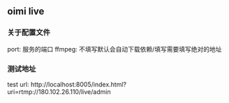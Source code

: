 ## oimi live

### 关于配置文件

port: 服务的端口
ffmpeg: 不填写默认会自动下载依赖/填写需要填写绝对的地址

### 测试地址

test url: http://localhost:8005/index.html?uri=rtmp://180.102.26.110/live/admin
